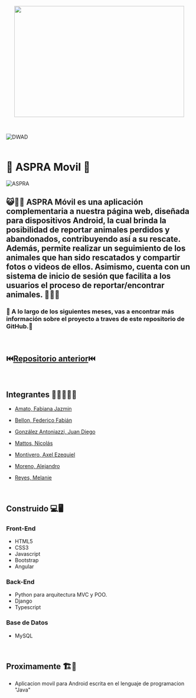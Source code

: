 <p align="center"> <img width="460" height="300" src="https://github.com/JDGA1997/ASPRA-Movil/assets/105946879/ec1c8181-e2f6-499a-8785-8325308a7178"> </p>

<br>

![DWAD](https://github.com/JDGA1997/ASPRA-Movil/assets/105946879/4bd8b57c-8cb3-4d67-92a8-bc83ac8733f4)
<br></br>

# 📱 ASPRA Movil 📱
![ASPRA](https://github.com/JDGA1997/ASPRA-Movil/assets/105946879/91b400a8-cf66-4fa1-907b-a4282e9a4e3c)


##  😺💝🐶 ASPRA Móvil es una aplicación complementaria a nuestra página web, diseñada para dispositivos Android, la cual brinda la posibilidad de reportar animales perdidos y abandonados, contribuyendo así a su rescate. Además, permite realizar un seguimiento de los animales que han sido rescatados y compartir fotos o videos de ellos. Asimismo, cuenta con un sistema de inicio de sesión que facilita a los usuarios el proceso de reportar/encontrar animales. 🐶💝😺

### 🚧 A lo largo de los siguientes meses, vas a encontrar más información sobre el proyecto a traves de este repositorio de GitHub.🚧

<br>

## ⏮️[Repositorio anterior](https://github.com/Ezmant/Proyecto_FullStack_ISPC)⏮️

<br>

## Integrantes  👩‍💻👨🏼‍💻

- [Amato, Fabiana Jazmin](https://github.com/AmatoJazmin)

- [Bellon, Federico Fabián](https://github.com/fedevricobellon)

- [González Antoniazzi, Juan Diego](https://github.com/JDGA1997)

- [Mattos, Nicolás](https://github.com/NicolasMattos03)

- [Montivero, Axel Ezequiel](https://github.com/Ezmant)

- [Moreno, Alejandro ](https://github.com/MoCAlejandro)

- [Reyes, Melanie](https://github.com/MelanieR24)

<br>

## Construido 💻🖥️

### Front-End
- HTML5
- CSS3
- Javascript
- Bootstrap
- Angular

### Back-End
- Python para arquitectura MVC y POO.
- Django
- Typescript

### Base de Datos
- MySQL

<br>

## Proximamente 🏗️🚧

- Aplicacion movil para Android escrita en el lenguaje de programacion "Java"
